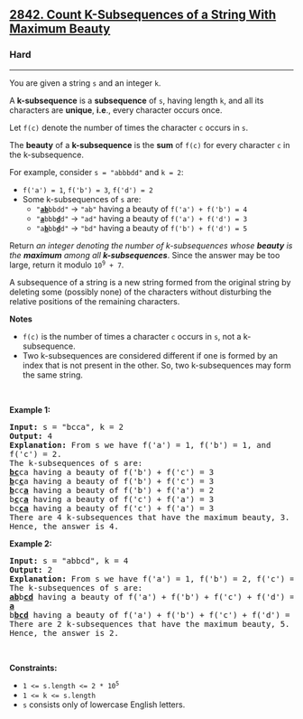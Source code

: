 <h2><a href="https://leetcode.com/problems/count-k-subsequences-of-a-string-with-maximum-beauty/">2842. Count K-Subsequences of a String With Maximum Beauty</a></h2><h3>Hard</h3><hr><p>You are given a string <code>s</code> and an integer <code>k</code>.</p>

<p>A <strong>k-subsequence</strong> is a <strong>subsequence</strong> of <code>s</code>, having length <code>k</code>, and all its characters are <strong>unique</strong>, <strong>i.e</strong>., every character occurs once.</p>

<p>Let <code>f(c)</code> denote the number of times the character <code>c</code> occurs in <code>s</code>.</p>

<p>The <strong>beauty</strong> of a <strong>k-subsequence</strong> is the <strong>sum</strong> of <code>f(c)</code> for every character <code>c</code> in the k-subsequence.</p>

<p>For example, consider <code>s = &quot;abbbdd&quot;</code> and <code>k = 2</code>:</p>

<ul>
	<li><code>f(&#39;a&#39;) = 1</code>, <code>f(&#39;b&#39;) = 3</code>, <code>f(&#39;d&#39;) = 2</code></li>
	<li>Some k-subsequences of <code>s</code> are:
	<ul>
		<li><code>&quot;<u><strong>ab</strong></u>bbdd&quot;</code> -&gt; <code>&quot;ab&quot;</code> having a beauty of <code>f(&#39;a&#39;) + f(&#39;b&#39;) = 4</code></li>
		<li><code>&quot;<u><strong>a</strong></u>bbb<strong><u>d</u></strong>d&quot;</code> -&gt; <code>&quot;ad&quot;</code> having a beauty of <code>f(&#39;a&#39;) + f(&#39;d&#39;) = 3</code></li>
		<li><code>&quot;a<strong><u>b</u></strong>bb<u><strong>d</strong></u>d&quot;</code> -&gt; <code>&quot;bd&quot;</code> having a beauty of <code>f(&#39;b&#39;) + f(&#39;d&#39;) = 5</code></li>
	</ul>
	</li>
</ul>

<p>Return <em>an integer denoting the number of k-subsequences </em><em>whose <strong>beauty</strong> is the <strong>maximum</strong> among all <strong>k-subsequences</strong></em>. Since the answer may be too large, return it modulo <code>10<sup>9</sup> + 7</code>.</p>

<p>A subsequence of a string is a new string formed from the original string by deleting some (possibly none) of the characters without disturbing the relative positions of the remaining characters.</p>

<p><strong>Notes</strong></p>

<ul>
	<li><code>f(c)</code> is the number of times a character <code>c</code> occurs in <code>s</code>, not a k-subsequence.</li>
	<li>Two k-subsequences are considered different if one is formed by an index that is not present in the other. So, two k-subsequences may form the same string.</li>
</ul>

<p>&nbsp;</p>
<p><strong class="example">Example 1:</strong></p>

<pre>
<strong>Input:</strong> s = &quot;bcca&quot;, k = 2
<strong>Output:</strong> 4
<strong>Explanation:</strong> <span style="white-space: normal">From s we have f(&#39;a&#39;) = 1, f(&#39;b&#39;) = 1, and f(&#39;c&#39;) = 2.</span>
The k-subsequences of s are: 
<strong><u>bc</u></strong>ca having a beauty of f(&#39;b&#39;) + f(&#39;c&#39;) = 3 
<strong><u>b</u></strong>c<u><strong>c</strong></u>a having a beauty of f(&#39;b&#39;) + f(&#39;c&#39;) = 3 
<strong><u>b</u></strong>cc<strong><u>a</u></strong> having a beauty of f(&#39;b&#39;) + f(&#39;a&#39;) = 2 
b<strong><u>c</u></strong>c<u><strong>a</strong></u><strong> </strong>having a beauty of f(&#39;c&#39;) + f(&#39;a&#39;) = 3
bc<strong><u>ca</u></strong> having a beauty of f(&#39;c&#39;) + f(&#39;a&#39;) = 3 
There are 4 k-subsequences that have the maximum beauty, 3. 
Hence, the answer is 4. 
</pre>

<p><strong class="example">Example 2:</strong></p>

<pre>
<strong>Input:</strong> s = &quot;abbcd&quot;, k = 4
<strong>Output:</strong> 2
<strong>Explanation:</strong> From s we have f(&#39;a&#39;) = 1, f(&#39;b&#39;) = 2, f(&#39;c&#39;) = 1, and f(&#39;d&#39;) = 1. 
The k-subsequences of s are: 
<u><strong>ab</strong></u>b<strong><u>cd</u></strong> having a beauty of f(&#39;a&#39;) + f(&#39;b&#39;) + f(&#39;c&#39;) + f(&#39;d&#39;) = 5
<u style="white-space: normal;"><strong>a</strong></u>b<u><strong>bcd</strong></u> having a beauty of f(&#39;a&#39;) + f(&#39;b&#39;) + f(&#39;c&#39;) + f(&#39;d&#39;) = 5 
There are 2 k-subsequences that have the maximum beauty, 5. 
Hence, the answer is 2. 
</pre>

<p>&nbsp;</p>
<p><strong>Constraints:</strong></p>

<ul>
	<li><code>1 &lt;= s.length &lt;= 2 * 10<sup>5</sup></code></li>
	<li><code>1 &lt;= k &lt;= s.length</code></li>
	<li><code>s</code> consists only of lowercase English letters.</li>
</ul>
